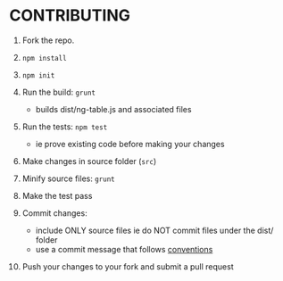 CONTRIBUTING
============

1. Fork the repo.

2. `npm install`

3. `npm init`

4. Run the build: `grunt`
    - builds dist/ng-table.js and associated files

5. Run the tests: `npm test`
    - ie prove existing code before making your changes

6. Make changes in source folder (`src`)

6. Minify source files: `grunt`

7. Make the test pass

8. Commit changes:
    - include ONLY source files ie do NOT commit files under the dist/ folder
    - use a commit message that follows [conventions](https://github.com/ajoslin/conventional-changelog/blob/master/conventions/angular.md)

9. Push your changes to your fork and submit a pull request
